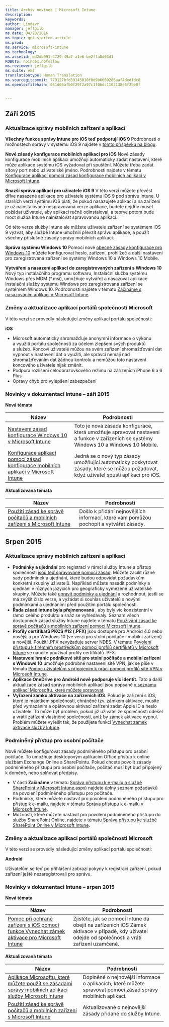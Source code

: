 ```yaml
---
title: Archiv novinek | Microsoft Intune
description: 
keywords: 
author: Lindavr
manager: jeffgilb
ms.date: 04/28/2016
ms.topic: get-started-article
ms.prod: 
ms.service: microsoft-intune
ms.technology: 
ms.assetid: ed2db991-4729-49a7-a1e6-be2ffa0d03d1
ROBOTS: noindex,nofollow
ms.reviewer: jeffgilb
ms.suite: ems
translationtype: Human Translation
ms.sourcegitcommit: 779127bfd39145010f0d9b6609286aaf4dedfdc8
ms.openlocfilehash: 051d06afb0f29f2a97c1f06dc1102138e5f2be8f


---
```



## Září 2015
### Aktualizace správy mobilních zařízení a aplikací
**Všechny funkce správy Intune pro iOS teď podporují iOS 9** Podrobnosti o možnostech správy v systému iOS 9 najdete v [tomto příspěvku na blogu](http://blogs.technet.com/b/microsoftintune/archive/2015/09/09/day-zero-support-for-ios-9-with-intune.aspx).

**Nové zásady konfigurace mobilních aplikací pro iOS** Nové zásady konfigurace mobilních aplikací umožňují automaticky zadat nastavení, které může aplikace systému iOS vyžadovat při spuštění. Můžete třeba zadat síťový port nebo uživatelské jméno. Podrobnosti najdete v tématu [Konfigurace aplikací pomocí zásad konfigurace mobilních aplikací v Microsoft Intune](https://technet.microsoft.com/library/mt481447.aspx).

**Snazší správa aplikací pro uživatele iOS 9**
 V této verzi můžete převést dříve nasazené aplikace pro uživatele systému iOS 9 pod správu Intune. U starších verzí systému iOS platí, že pokud nasazujete aplikaci a na zařízení je už nainstalovaná nespravovaná verze aplikace, budete nejdřív muset požádat uživatele, aby aplikaci ručně odinstaloval, a teprve potom bude moct služba Intune nainstalovat spravovanou aplikaci.

 Od této verze služby Intune ale můžete uživatele zařízení se systémem iOS 9 vyzvat, aby službě Intune umožnili převzít správu aplikace, a použít všechny příslušné zásady správy mobilních aplikací.

 **Správa systému Windows 10** Pomocí nové [obecné zásady konfigurace pro Windows 10](https://technet.microsoft.com/library/mt404697.aspx) můžete konfigurovat heslo, zařízení, prohlížeč a další nastavení pro zaregistrovaná zařízení se systémy Windows 10 a Windows 10 Mobile.

 **Vytváření a nasazení aplikací do zaregistrovaných zařízení s Windows 10** Nový typ instalačního programu softwaru, Instalační služba systému Windows přes MDM (&#42;.msi), umožňuje vytvářet a nasazovat aplikace Instalační služby systému Windows pro zaregistrovaná zařízení se systémem Windows 10. Podrobnosti najdete v tématu [Začínáme s nasazováním aplikací v Microsoft Intune](https://technet.microsoft.com/library/dn646955.aspx).

### Změny a aktualizace aplikací portálů společnosti Microsoft
V této verzi se provedly následující změny aplikací portálu společnosti:

**iOS**
* Microsoft automaticky shromažďuje anonymní informace o výkonu a využití portálu společnosti za účelem zlepšení svých produktů a služeb. Koncoví uživatelé můžou na svém zařízení shromažďování dat vypnout v nastavení dat o využití, ale správci nemají nad shromažďováním dat žádnou kontrolu a nemůžou toto nastavení koncového uživatele nijak změnit.
* Podpora rozlišení celoobrazovkového režimu na zařízeních iPhone 6 a 6 Plus
* Opravy chyb pro vylepšení zabezpečení

### Novinky v dokumentaci Intune – září 2015
**Nová témata**

|Název|Podrobnosti|
|----|--------|
|[Nastavení zásad konfigurace Windows 10 v Microsoft Intune](https://technet.microsoft.com/library/mt404697.aspx)|Toto je nová zásada konfigurace, která umožňuje spravovat nastavení a funkce v zařízeních se systémy Windows 10 a Windows 10 Mobile.
| [Konfigurace aplikací pomocí zásad konfigurace mobilních aplikací v Microsoft Intune](https://technet.microsoft.com/library/mt481447.aspx)|Jedná se o nový typ zásady umožňující automaticky poskytovat zásady, které se můžou požadovat, když uživatel spustí aplikaci pro iOS. |

**Aktualizovaná témata**

|Název|Podrobnosti|
|----|-------|
|[Použití zásad ke správě počítačů a mobilních zařízení s Microsoft Intune](https://technet.microsoft.com/library/dn743712.aspx)|Došlo k přidání nejnovějších informací, které vám pomůžou pochopit a vytvářet zásady.|

## Srpen 2015
### Aktualizace správy mobilních zařízení a aplikací
* **Podmínky a ujednání** pro registraci v rámci služby Intune a přístup společnosti [jsou teď spravované pomocí zásad](https://technet.microsoft.com/library/mt405893.aspx). Můžete zacílit různé sady podmínek a ujednání, které budou odpovídat požadavkům konkrétní skupiny uživatelů. Například můžete nasadit podmínky a ujednání v různých jazycích pro geograficky vymezené uživatelské skupiny. Můžete také [upravit podmínky a ujednání](https://technet.microsoft.com/library/mt405893.aspx#BKMK_TCVers) a rozhodnout, jestli se má zvýšit číslo verze, a vyžádat si souhlas uživatelů s novými podmínkami a ujednáními před použitím portálu společnosti.
* **Řada zásad Intune byla přejmenovaná** , aby byly víc konzistentní v rámci celého produktu a snáz se vyhledávaly. Seznam všech dostupných zásad služby Intune najdete v tématu [Používání zásad ke správě počítačů a mobilních zařízení pomocí Microsoft Intune](https://technet.microsoft.com/library/dn743712.aspx).
* **Profily certifikátů PKCS #12 (.PFX)** jsou dostupné pro Android 4.0 nebo novější a pro Windows 10 (ve verzi pro stolní počítače i mobilní zařízení) a novější. Použití .PFX nevyžaduje server NDES. V tématu [Povolení přístupu k firemním prostředkům pomocí profilů certifikátů v Microsoft Intune](http://technet.microsoft.com/library/dn818904.aspx) se naučíte používat profily certifikátů .PFX.
* **Nastavení hranic podnikové sítě pro stolní počítače a mobilní zařízení s Windows 10** umožňuje podrobné nastavení sítě VPN, jak se píše v tématu [Pomoc uživatelům s připojením k práci pomocí profilů sítě VPN v Microsoft Intune](https://technet.microsoft.com/library/dn818905.aspx).
* **Aplikace OneDrive pro Android nově podporuje víc identit**. Tato a další aktualizace zásad správy mobilních aplikací jsou popsané [v seznamu aplikací Microsoftu, které můžete spravovat](https://technet.microsoft.com/library/dn708489.aspx).
* **Vyřazení zámku aktivace na zařízeních iOS**. Pokud je zařízení s iOS, které je majetkem společnosti, chráněné tzv. zámkem aktivace, musíte před vymazáním a opětovnou aktivací zařízení zadat Apple ID a heslo uživatele. To může být problém, pokud již uživatel ze společnosti odešel a vrátil zařízení vlastněné společností, aniž by zámek aktivace vypnul. Problém můžete vyřešit tak, že použijete funkci [Vynechat zámek aktivace služby Intune](https://technet.microsoft.com/library/mt414176.aspx).

### Podmíněný přístup pro osobní počítače
Nově můžete konfigurovat zásady podmíněného přístupu pro osobní počítače. To umožňuje desktopovým aplikacím Office přístup k online službám Exchange Online a SharePointu.
Pokud chcete povolit zásady podmíněného přístupu pro osobní počítače, počítač musí být buď připojený k doméně, nebo splňovat předpisy.
* V části **Začínáme** v tématu [Správa přístupu k e-mailu a službě SharePoint v Microsoft Intune](http://technet.microsoft.com/library/dn818907).aspx) najdete úplný seznam požadavků na povolení podmíněného přístupu pro počítače.
* Podmínky, které můžete nastavit pro povolení podmíněného přístupu pro přístup k e-mailu, najdete v tématu [Správa přístupu k e-mailu v Microsoft Intune](https://technet.microsoft.com/library/dn705841.aspx).
* Možnosti, které můžete nastavit pro povolení podmíněného přístupu do služby SharePoint Online, najdete v tématu [Správa přístupu ke službě SharePoint Online v Microsoft Intune](https://technet.microsoft.com/library/dn705844.aspx).

### Změny a aktualizace aplikací portálů společnosti Microsoft
V této verzi se provedly následující změny aplikací portálu společnosti:

**Android**

Uživatelům se teď po přihlášení zobrazí pokyny k registraci zařízení, pokud zařízení ještě nezaregistrovali pro správu.

### Novinky v dokumentaci Intune – srpen 2015
**Nová témata**

|Název|Podrobnosti|
|-----|-------|
|[Pomoc při ochraně zařízení s iOS pomocí funkce Vynechat zámek aktivace pro Microsoft Intune](https://technet.microsoft.com/library/mt414176.aspx)|Zjistěte, jak se pomocí Intune dá obejít na zařízeních iOS Zámek aktivace v případě, kdy uživatel odejde od společnosti a vrátí zařízení uzamčené.|

**Aktualizovaná témata**

|Název|Podrobnosti|
|-----|-------|
|[Aplikace Microsoftu, které můžete použít se zásadami správy mobilních aplikací služby Microsoft Intune](https://technet.microsoft.com/library/dn708489.aspx)|Doplněné o nejnovější informace o aplikacích, které můžete spravovat pomocí zásad správy mobilních aplikací.
|[Použití zásad ke správě počítačů a mobilních zařízení s Microsoft Intune](http://technet.microsoft.com/library/dn743712.aspx)|Aktualizované o nejnovější zásady přidané do služby Intune.|
<!---
## July 2015
July updates for Intune are limited to behind-the-scenes enhancements that allow us to continue providing you with a high-quality service experience. New features are not included in this service update.

### Intune Onboarding benefit
Microsoft offers the Intune Onboarding benefit for eligible plans. The Onboarding benefit lets you work remotely with Microsoft specialists to get your Intune environment ready for use. For more information, see [Microsoft Intune Onboarding benefit description](https://technet.microsoft.com/library/mt228266.aspx)
### Changes and updates to Microsoft Company Portal apps
The following changes have been made to the company portal apps in this release.

**Android**

Microsoft automatically collects anonymous data about the performance and use of the company portal to improve Microsoft products and services. End users can turn off data collection by using the Usage Data setting on their device, but administrators have no control over the data collection and cannot change the end user’s selection for this setting.--->



<!--HONumber=Jun16_HO4-->


